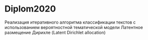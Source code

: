 # Diplom2020
Реализация итеративного алгоритма классификации текстов с использованием вероятностной тематической модели Латентное размещение Дирихле (Latent Dirichlet allocation)
